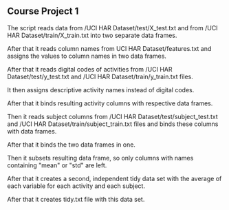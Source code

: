 ## Course Project 1

The script reads  data from /UCI HAR Dataset/test/X_test.txt and
from /UCI HAR Dataset/train/X_train.txt into two separate data frames.

After that it reads column names from UCI HAR Dataset/features.txt
and assigns the values to column names in two data frames.

After that it reads digital codes of activities from /UCI HAR Dataset/test/y_test.txt
and /UCI HAR Dataset/train/y_train.txt files.

It then assigns descriptive activity names instead of digital codes.

After that it binds resulting  activity columns with respective data frames.

Then it reads subject columns from /UCI HAR Dataset/test/subject_test.txt and
/UCI HAR Dataset/train/subject_train.txt files and binds these columns with 
data frames.


After that it binds the two data frames in one.

Then it subsets resulting data frame, so only columns with names containing
 "mean" or "std" are left.

After that it creates a second, independent tidy data set with the average 
of each variable for each activity and each subject.

After that it creates tidy.txt file with this data set.

